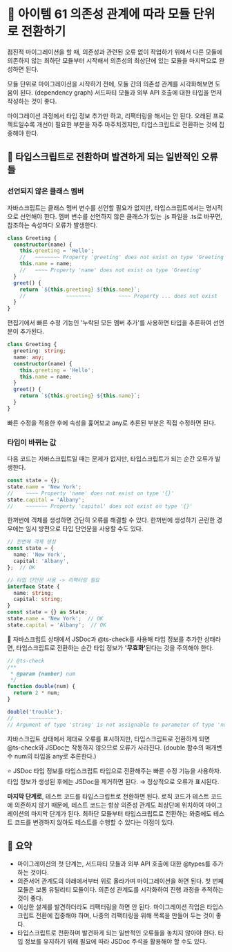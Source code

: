 # 📎 아이템 61 의존성 관계에 따라 모듈 단위로 전환하기

점진적 마이그레이션을 할 때, 의존성과 관련된 오류 없이 작업하기 위해서 다른 모듈에 의존하지 않는 최하단 모듈부터 시작해서 의존성의 최상단에 있는 모듈을 마지막으로 완성하면 된다.

모듈 단위로 마이그레이션을 시작하기 전에, 모듈 간의 의존성 관계를 시각화해보면 도움이 된다. (dependency graph) 서드파티 모듈과 외부 API 호출에 대한 타입을 먼저 작성하는 것이 좋다.

마이그레이션 과정에서 타입 정보 추가만 하고, 리팩터링을 해서는 안 된다. 오래된 프로젝트일수록 개선이 필요한 부분을 자주 마주치겠지만, 타입스크립트로 전환하는 것에 집중해야 한다.

## 📍 타입스크립트로 전환하며 발견하게 되는 일반적인 오류들

### 선언되지 않은 클래스 멤버

자바스크립트는 클래스 멤버 변수를 선언할 필요가 없지만, 타입스크립트에서는 명시적으로 선언해야 한다. 멤버 변수를 선언하지 않은 클래스가 있는 .js 파일을 .ts로 바꾸면, 참조하는 속성마다 오류가 발생한다.

```typescript
class Greeting {
  constructor(name) {
    this.greeting = 'Hello';
    //   ~~~~~~~~ Property 'greeting' does not exist on type 'Greeting'
    this.name = name;
    //   ~~~~ Property 'name' does not exist on type 'Greeting'
  }
  greet() {
    return `${this.greeting} ${this.name}`;
    //             ~~~~~~~~         ~~~~ Property ... does not exist
  }
}
```

편집기에서 빠른 수정 기능인 '누락된 모든 멤버 추가'를 사용하면 타입을 추론하여 선언문이 추가된다.

```typescript
class Greeting {
  greeting: string;
  name: any;
  constructor(name) {
    this.greeting = 'Hello';
    this.name = name;
  }
  greet() {
    return `${this.greeting} ${this.name}`;
  }
}
```

빠른 수정을 적용한 후에 속성을 훑어보고 any로 추론된 부분은 직접 수정하면 된다.

### 타입이 바뀌는 값

다음 코드는 자바스크립트일 때는 문제가 없지만, 타입스크립트가 되는 순간 오류가 발생한다.

```typescript
const state = {};
state.name = 'New York';
//    ~~~~ Property 'name' does not exist on type '{}'
state.capital = 'Albany';
//    ~~~~~~~ Property 'capital' does not exist on type '{}'
```

한꺼번에 객체를 생성하면 간단히 오류를 해결할 수 있다. 한꺼번에 생성하기 곤란한 경우에는 임시 방편으로 타입 단언문을 사용할 수도 있다.

```typescript
// 한번에 객체 생성
const state = {
  name: 'New York',
  capital: 'Albany',
};  // OK

// 타입 단언문 사용 -> 리팩터링 필요
interface State {
  name: string;
  capital: string;
}
const state = {} as State;
state.name = 'New York';  // OK
state.capital = 'Albany';  // OK
```

🔗 자바스크립트 상태에서 JSDoc과 @ts-check를 사용해 타입 정보를 추가한 상태라면, 타입스크립트로 전환하는 순간 타입 정보가 **'무효화'**&#xB41C;다는 것을 주의해야 한다.

```javascript
// @ts-check
/**
 * @param {number} num
 */
function double(num) {
  return 2 * num;
}

double('trouble');
//     ~~~~~~~~~
// Argument of type 'string' is not assignable to parameter of type 'number'
```

자바스크립트 상태에서 제대로 오류를 표시하지만, 타입스크립트로 전환하게 되면 @ts-check와 JSDoc는 작동하지 않으므로 오류가 사라진다. (double 함수의 매개변수 num의 타입을 any로 추론한다.)

⭐️ JSDoc 타입 정보를 타입스크립트 타입으로 전환해주는 빠른 수정 기능을 사용하자. 타입 정보가 생성된 후에는 JSDoc을 제거하면 된다. → 정상적으로 오류가 표시된다.

**마지막 단계로**, 테스트 코드를 타입스크립트로 전환하면 된다. 로직 코드가 테스트 코드에 의존하지 않기 때문에, 테스트 코드는 항상 의존성 관계도 최상단에 위치하여 마이그레이션의 마지막 단계가 된다. 최하단 모듈부터 타입스크립트로 전환하는 와중에도 테스트 코드를 변경하지 않아도 테스트를 수행할 수 있다는 이점이 있다.

## 📍 요약

* 마이그레이션의 첫 단계는, 서드파티 모듈과 외부 API 호출에 대한 @types를 추가하는 것이다.
* 의존서어 관계도의 아래에서부터 위로 올라가며 마이그레이션을 하면 된다. 첫 번째 모듈은 보통 유틸리티 모듈이다. 의존성 관계도를 시각화하여 진행 과정을 추적하는 것이 좋다.
* 이상한 설계를 발견하더라도 리팩터링을 하면 안 된다. 마이그레이션 작업은 타입스크립트 전환에 집중해야 하며, 나중의 리팩터링을 위해 목록을 만들어 두는 것이 좋다.
* 타입스크립트로 전환하며 발견하게 되는 일반적인 오류들을 놓치지 않아야 한다. 타입 정보를 유지하기 위해 필요에 따라 JSDoc 주석을 활용해야 할 수도 있다.
